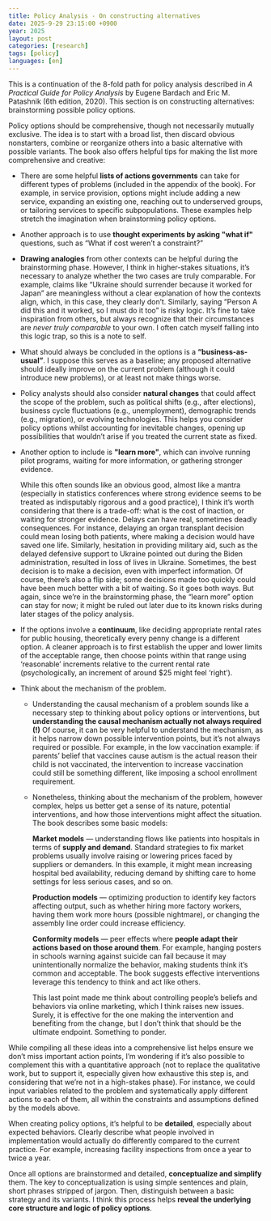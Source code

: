 ```yaml
---
title: Policy Analysis - On constructing alternatives 
date: 2025-9-29 23:15:00 +0900
year: 2025
layout: post
categories: [research]
tags: [policy]
languages: [en]
--- 
```


This is a continuation of the 8-fold path for policy analysis described in *A Practical Guide for Policy Analysis* by Eugene Bardach and Eric M. Patashnik (6th edition, 2020). This section is on constructing alternatives: brainstorming possible policy options. 

Policy options should be comprehensive, though not necessarily mutually exclusive. The idea is to start with a broad list, then discard obvious nonstarters, combine or reorganize others into a basic alternative with possible variants. The book also offers helpful tips for making the list more comprehensive and creative: 

- There are some helpful **lists of actions governments** can take for different types of problems (included in the appendix of the book). For example, in service provision, options might include adding a new service, expanding an existing one, reaching out to underserved groups, or tailoring services to specific subpopulations. These examples help stretch the imagination when brainstorming policy options. 

- Another approach is to use **thought experiments by asking "what if"** questions, such as “What if cost weren’t a constraint?” 

- **Drawing analogies** from other contexts can be helpful during the brainstorming phase. 
    However, I think in higher-stakes situations, it’s necessary to analyze whether the two cases are truly comparable. For example, claims like “Ukraine should surrender because it worked for Japan” are meaningless without a clear explanation of how the contexts align, which, in this case, they clearly don’t. Similarly, saying “Person A did this and it worked, so I must do it too” is risky logic. It’s fine to take inspiration from others, but always recognize that their circumstances are *never truly comparable* to your own. I often catch myself falling into this logic trap, so this is a note to self. 

- What should always be concluded in the options is a **“business-as-usual”**. I suppose this serves as a baseline; any proposed alternative should ideally improve on the current problem (although it could introduce new problems), or at least not make things worse. 

- Policy analysts should also consider **natural changes** that could affect the scope of the problem, such as political shifts (e.g., after elections), business cycle fluctuations (e.g., unemployment), demographic trends (e.g., migration), or evolving technologies. This helps you consider policy options whilst accounting for inevitable changes, opening up possibilities that wouldn’t arise if you treated the current state as fixed. 

- Another option to include is **"learn more"**, which can involve running pilot programs, waiting for more information, or gathering stronger evidence. 
    
    While this often sounds like an obvious good, almost like a mantra (especially in statistics conferences where strong evidence seems to be treated as indisputably rigorous and a good practice), I think it’s worth considering that there is a trade-off: what is the cost of inaction, or waiting for stronger evidence. Delays can have real, sometimes deadly consequences. For instance, delaying an organ transplant decision could mean losing both patients, where making a decision would have saved one life. Similarly, hesitation in providing military aid, such as the delayed defensive support to Ukraine pointed out during the Biden administration, resulted in loss of lives in Ukraine. Sometimes, the best decision is to make a decision, even with imperfect information. Of course, there’s also a flip side; some decisions made too quickly could have been much better with a bit of waiting. So it goes both ways. But again, since we’re in the brainstorming phase, the “learn more” option can stay for now; it might be ruled out later due to its known risks during later stages of the policy analysis. 

- If the options involve a **continuum**, like deciding appropriate rental rates for public housing, theoretically every penny change is a different option. A cleaner approach is to first establish the upper and lower limits of the acceptable range, then choose points within that range using ‘reasonable’ increments relative to the current rental rate (psychologically, an increment of around $25 might feel ‘right’). 


- Think about the mechanism of the problem. 
    - Understanding the causal mechanism of a problem sounds like a necessary step to thinking about policy options or interventions, but **understanding the causal mechanism actually not always required (!)** Of course, it can be very helpful to understand the mechanism, as it helps narrow down possible intervention points, but it’s not always required or possible. For example, in the low vaccination example: if parents’ belief that vaccines cause autism is the actual reason their child is not vaccinated, the intervention to increase vaccination could still be something different, like imposing a school enrollment requirement. 
    
    - Nonetheless, thinking about the mechanism of the problem, however complex, helps us better get a sense of its nature, potential interventions, and how those interventions might affect the situation. The book describes some basic models: 
    
        **Market models** — understanding flows like patients into hospitals in terms of **supply and demand**. Standard strategies to fix market problems usually involve raising or lowering prices faced by suppliers or demanders. In this example, it might mean increasing hospital bed availability, reducing demand by shifting care to home settings for less serious cases, and so on. 
        
        **Production models** — optimizing production to identify key factors affecting output, such as whether hiring more factory workers, having them work more hours (possible nightmare), or changing the assembly line order could increase efficiency. 
       
        **Conformity models** — peer effects where **people adapt their actions based on those around them**. For example, hanging posters in schools warning against suicide can fail because it may unintentionally normalize the behavior, making students think it’s common and acceptable. The book suggests effective interventions leverage this tendency to think and act like others. 
        
        This last point made me think about controlling people’s beliefs and behaviors via online marketing, which I think raises new issues. Surely, it is effective for the one making the intervention and benefiting from the change, but I don’t think that should be the ultimate endpoint. Something to ponder. 

While compiling all these ideas into a comprehensive list helps ensure we don’t miss important action points, I’m wondering if it’s also possible to complement this with a quantitative approach (not to replace the qualitative work, but to support it, especially given how exhaustive this step is, and considering that we’re not in a high-stakes phase). For instance, we could input variables related to the problem and systematically apply different actions to each of them, all within the constraints and assumptions defined by the models above. 

When creating policy options, it’s helpful to be **detailed**, especially about expected behaviors. Clearly describe what people involved in implementation would actually do differently compared to the current practice. For example, increasing facility inspections from once a year to twice a year. 

Once all options are brainstormed and detailed, **conceptualize and simplify** them. The key to conceptualization is using simple sentences and plain, short phrases stripped of jargon. Then, distinguish between a basic strategy and its variants. I think this process helps **reveal the underlying core structure and logic of policy options**. 
